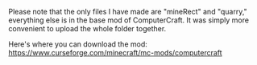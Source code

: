 Please note that the only files I have made are "mineRect" and "quarry," everything else is in the base mod of ComputerCraft. It was simply more convenient to upload the whole folder together.

Here's where you can download the mod: https://www.curseforge.com/minecraft/mc-mods/computercraft
